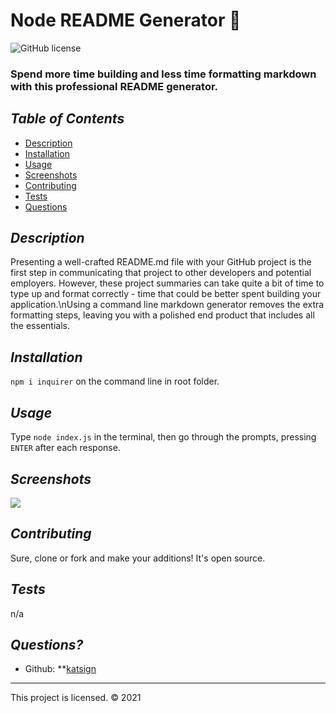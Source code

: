 # Node README Generator :speech_balloon:
![GitHub license](https://img.shields.io/badge/License-MIT-orange)

### Spend more time building and less time formatting markdown with this professional README generator.

## *Table of Contents*

- [Description](#description)
- [Installation](#installation)
- [Usage](#usage)
- [Screenshots](#screenshots)
- [Contributing](#contributing)
- [Tests](#tests)
- [Questions](#questions)

## *Description*
Presenting a well-crafted README.md file with your GitHub project is the first step in communicating that project to other developers and potential employers. However, these project summaries can take quite a bit of time to type up and format correctly - time that could be better spent building your application.\nUsing a command line markdown generator removes the extra formatting steps, leaving you with a polished end product that includes all the essentials.

## *Installation*
`npm i inquirer` on the command line in root folder.

## *Usage*
Type `node index.js` in the terminal, then go through the prompts, pressing `ENTER` after each response.

## *Screenshots*
![](n/a)

## *Contributing*
Sure, clone or fork and make your additions! It's open source.

## *Tests*
n/a

## *Questions?*
- Github: **[katsign](https://github.com/katsign)

---
This project is  licensed. &copy; 2021